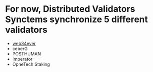 # For now, Distributed Validators Synctems synchronize 5 different validators

- [web34ever](https://github.com/Distributed-Validators-Synctems/self-identity/blob/main/web34ever.md)
- ceberG
- POSTHUMAN
- Imperator
- OpneTech Staking
